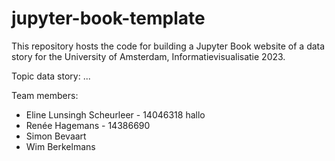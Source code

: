 # jupyter-book-template

This repository hosts the code for building a  Jupyter Book website of a data story for the University of Amsterdam, Informatievisualisatie 2023.

Topic data story: ...


Team members:
* Eline Lunsingh Scheurleer - 14046318 hallo
* Renée Hagemans - 14386690
* Simon Bevaart
* Wim Berkelmans
